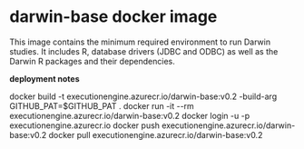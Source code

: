# darwin-base docker image

This image contains the minimum required environment to run Darwin studies.
It includes R, database drivers (JDBC and ODBC) as well as the Darwin R packages and their dependencies.

**deployment notes**

docker build -t executionengine.azurecr.io/darwin-base:v0.2 -build-arg GITHUB_PAT=$GITHUB_PAT  .
docker run -it --rm executionengine.azurecr.io/darwin-base:v0.2
docker login -u <user> -p <password> executionengine.azurecr.io
docker push executionengine.azurecr.io/darwin-base:v0.2
docker pull executionengine.azurecr.io/darwin-base:v0.2


